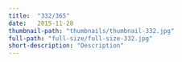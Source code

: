 ```yaml
---
title:  "332/365"
date:   2015-11-28
thumbnail-path: "thumbnails/thumbnail-332.jpg"
full-path: "full-size/full-size-332.jpg"
short-description: "Description"
---
```

